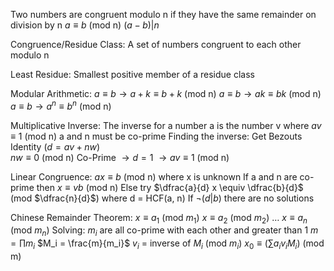 Two numbers are congruent modulo n if they have the same remainder on division by n
	$a \equiv b$ (mod n)
	$(a-b)|n$

Congruence/Residue Class:
	A set of numbers congruent to each other modulo n

Least Residue:
	Smallest positive member of a residue class

Modular Arithmetic:
	$a \equiv b \to a + k \equiv b + k$ (mod n) 
	$a \equiv b \to ak \equiv bk$ (mod n)
	$a \equiv b \to a^n \equiv b^n$ (mod n)

Multiplicative Inverse:
	The inverse for a number a is the number v where $av \equiv 1$ (mod n)
	a and n must be co-prime
	Finding the inverse:
		Get Bezouts Identity ($d = a v + nw$)		
		$nw \equiv 0$ (mod n)
		Co-Prime $\to d = 1$
		$\to av \equiv 1$ (mod n)

Linear Congruence:
	$ax \equiv b$ (mod n) where x is unknown
	If a and n are co-prime then $x \equiv vb$ (mod n)
	Else try $\dfrac{a}{d} x \equiv \dfrac{b}{d}$ (mod $\dfrac{n}{d}$) where d = HCF(a, n)
		If ¬($d|b$) there are no solutions

Chinese Remainder Theorem:
	$x \equiv a_1$ (mod $m_1$)
	$x \equiv a_2$ (mod $m_2$)
	$\dots$
	$x \equiv a_n$ (mod $m_n$)
	Solving:
		$m_i$ are all co-prime with each other and greater than 1
		$m = \prod m_i$
		$M_i = \frac{m}{m_i}$
		$v_i$ = inverse of $M_i$ (mod $m_i$)
		$x_0 \equiv (\sum a_i v_i M_i)$ (mod m)	